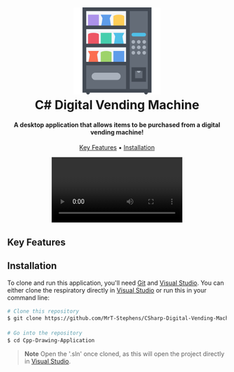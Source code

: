 
<h1 align="center">
  <img src="https://github.com/MrT-Stephens/CSharp-Digital-Vending-Machine/blob/master/Images/vending-machine.png" alt="drawing" width="200"/>
  <br>
  C# Digital Vending Machine
  <br>
</h1>

<h4 align="center">A desktop application that allows items to be purchased from a digital vending machine!</h4>

<p align="center">
  <a href="#key-features">Key Features</a> ▪︎
  <a href="#installation">Installation</a>
</p>

<div align="center">
  <video src="https://github.com/MrT-Stephens/CSharp-Digital-Vending-Machine/assets/92452307/a088c2c4-d549-4743-8780-24e9698b9a13"/>
</div>
    
## Key Features

## Installation

To clone and run this application, you'll need [Git](https://git-scm.com) and [Visual Studio](https://visualstudio.microsoft.com/). You can either clone the respiratory directly in [Visual Studio](https://visualstudio.microsoft.com/) or run this in your command line:

```bash
# Clone this repository
$ git clone https://github.com/MrT-Stephens/CSharp-Digital-Vending-Machine.git

# Go into the repository
$ cd Cpp-Drawing-Application
```
> **Note**
> Open the '.sln' once cloned, as this will open the project directly in [Visual Studio](https://visualstudio.microsoft.com/).

